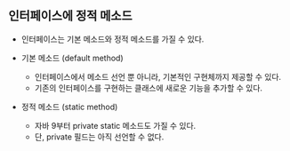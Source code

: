 ## 인터페이스에 정적 메소드

- 인터페이스는 기본 메소드와 정적 메소드를 가질 수 있다. 

- 기본 메소드 (default method)
  - 인터페이스에서 메소드 선언 뿐 아니라, 기본적인 구현체까지 제공할 수 있다. 
  - 기존의 인터페이스를 구현하는 클래스에 새로운 기능을 추가할 수 있다.

- 정적 메소드 (static method)
  - 자바 9부터 private static 메소드도 가질 수 있다.
  - 단, private 필드는 아직 선언할 수 없다. 
  